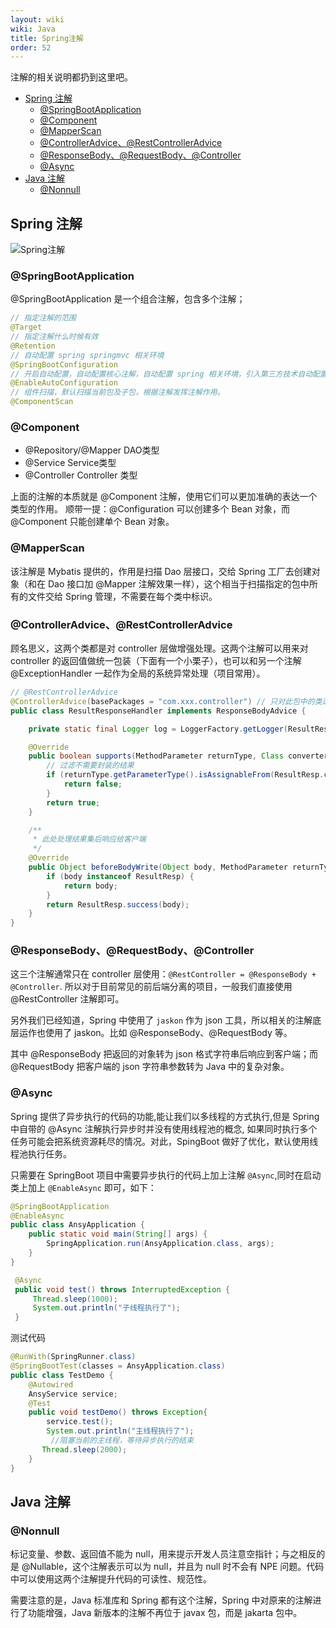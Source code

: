 ```yaml
---
layout: wiki
wiki: Java
title: Spring注解
order: 52
---
```


注解的相关说明都扔到这里吧。

<!-- more -->

<!-- @import "[TOC]" {cmd="toc" depthFrom=2 depthTo=4 orderedList=true} -->

<!-- code_chunk_output -->

- [Spring 注解](#spring-注解)
  - [@SpringBootApplication](#springbootapplication)
  - [@Component](#component)
  - [@MapperScan](#mapperscan)
  - [@ControllerAdvice、@RestControllerAdvice](#controlleradvicerestcontrolleradvice)
  - [@ResponseBody、@RequestBody、@Controller](#responsebodyrequestbodycontroller)
  - [@Async](#async)
- [Java 注解](#java-注解)
  - [@Nonnull](#nonnull)

<!-- /code_chunk_output -->

## Spring 注解

![Spring注解](https://fastly.jsdelivr.net/gh/prettywinter/dist/images/doc/Spring注解总结.png "Spring注解总结")

### @SpringBootApplication

@SpringBootApplication 是一个组合注解，包含多个注解；

```java
// 指定注解的范围
@Target
// 指定注解什么时候有效
@Retention
// 自动配置 spring springmvc 相关环境
@SpringBootConfiguration
// 开启自动配置，自动配置核心注解，自动配置 spring 相关环境，引入第三方技术自动配置其环境，mybatis-springboot、redis-springboot 等等
@EnableAutoConfiguration
// 组件扫描，默认扫描当前包及子包，根据注解发挥注解作用。
@ComponentScan
```

### @Component

- @Repository/@Mapper DAO类型
- @Service  Service类型
- @Controller Controller 类型

上面的注解的本质就是 @Component 注解，使用它们可以更加准确的表达一个类型的作用。
顺带一提：@Configuration 可以创建多个 Bean 对象，而 @Component 只能创建单个 Bean 对象。

### @MapperScan

该注解是 Mybatis 提供的，作用是扫描 Dao 层接口，交给 Spring 工厂去创建对象（和在 Dao 接口加 @Mapper 注解效果一样），这个相当于扫描指定的包中所有的文件交给 Spring 管理，不需要在每个类中标识。

### @ControllerAdvice、@RestControllerAdvice

顾名思义，这两个类都是对 controller 层做增强处理。这两个注解可以用来对 controller 的返回值做统一包装（下面有一个小栗子），也可以和另一个注解 @ExceptionHandler 一起作为全局的系统异常处理（项目常用）。

```java
// @RestControllerAdvice 
@ControllerAdvice(basePackages = "com.xxx.controller") // 只对此包中的类进行结果封装
public class ResultResponseHandler implements ResponseBodyAdvice {

    private static final Logger log = LoggerFactory.getLogger(ResultResponseHandler.class);

    @Override
    public boolean supports(MethodParameter returnType, Class converterType) {
        // 过滤不需要封装的结果
        if (returnType.getParameterType().isAssignableFrom(ResultResp.class)) {
            return false;
        }
        return true;
    }

    /**
     * 此处处理结果集后响应给客户端
     */
    @Override
    public Object beforeBodyWrite(Object body, MethodParameter returnType, MediaType selectedContentType, Class selectedConverterType, ServerHttpRequest request, ServerHttpResponse response) {
        if (body instanceof ResultResp) {
            return body;
        }
        return ResultResp.success(body);
    }
}
```

### @ResponseBody、@RequestBody、@Controller

这三个注解通常只在 controller 层使用：`@RestController = @ResponseBody + @Controller`.
所以对于目前常见的前后端分离的项目，一般我们直接使用 @RestController 注解即可。

另外我们已经知道，Spring 中使用了 `jaskon` 作为 json 工具，所以相关的注解底层运作也使用了 jaskon。比如 @ResponseBody、@RequestBody 等。

其中 @ResponseBody 把返回的对象转为 json 格式字符串后响应到客户端；而 @RequestBody 把客户端的 json 字符串参数转为 Java 中的复杂对象。

### @Async

Spring 提供了异步执行的代码的功能,能让我们以多线程的方式执行,但是 Spring 中自带的 @Async 注解执行异步时并没有使用线程池的概念, 如果同时执行多个任务可能会把系统资源耗尽的情况。对此，SpingBoot 做好了优化，默认使用线程池执行任务。

只需要在 SpringBoot 项目中需要异步执行的代码上加上注解 `@Async`,同时在启动类上加上 `@EnableAsync` 即可，如下：

```java
@SpringBootApplication
@EnableAsync
public class AnsyApplication {
    public static void main(String[] args) {
        SpringApplication.run(AnsyApplication.class, args);
    }
}
```

```java
 @Async
 public void test() throws InterruptedException {
     Thread.sleep(1000);
     System.out.println("子线程执行了");
 }
```

测试代码

```java
@RunWith(SpringRunner.class)
@SpringBootTest(classes = AnsyApplication.class)
public class TestDemo {
    @Autowired
    AnsyService service;
    @Test
    public void testDemo() throws Exception{
        service.test();
        System.out.println("主线程执行了");
         //阻塞当前的主线程，等待异步执行的结束
       Thread.sleep(2000);
    }
}
```

## Java 注解

### @Nonnull

标记变量、参数、返回值不能为 null，用来提示开发人员注意空指针；与之相反的是 @Nullable，这个注解表示可以为 null，并且为 null 时不会有 NPE 问题。代码中可以使用这两个注解提升代码的可读性、规范性。

需要注意的是，Java 标准库和 Spring 都有这个注解，Spring 中对原来的注解进行了功能增强，Java 新版本的注解不再位于 javax 包，而是 jakarta 包中。
